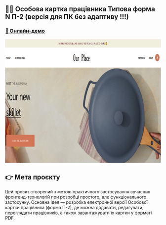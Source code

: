 ## 👩‍⚖️ Особова картка працівника Типова форма N П-2 (версія для ПК без адаптиву !!!) 
### [🔗 Онлайн-демо](https://alexsand-r.github.io/form-p2/)
<p align="center">
  <img src="img/Our place.png" alt="Image 1" width="800" height="400">
</p>

## 👉 Мета проєкту
Цей проєкт створений з метою практичного застосування сучасних фронтенд-технологій при розробці простого, але функціонального застосунку.
Основна ідея — розробка електронної версії Особової картки працівника (форма П-2), де можна додавати, редагувати, переглядати працівників,
а також завантажувати їх картки у форматі PDF.
